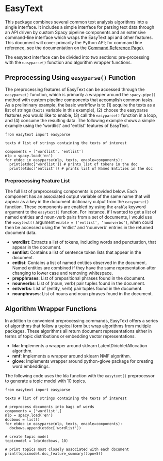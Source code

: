 
# EasyText

This package combines several common text analysis algorithms into a single interface. It includes a simple interface for parsing text data through an API driven by custom Spacy pipeline components and an extensive command-line interface which wraps the EasyText api and other features. This document will cover primarily the Python API; for command line reference, see the documentation on the [Command Reference Page](/Command_Reference.md)).

The easytext interface can be divided into two sections: pre-processing with the `easyparse()` function and algorithm wrapper functions.

## Preprocessing Using `easyparse()` Function

The preprocessing features of EasyText can be accessed through the `easyparse()` function, which is primarily a wrapper around the `spacy.pipe()` method with custom pipeline components that accomplish common tasks. As a preliminary example, the basic workflow is to (1) acquire the texts as a list of strings (`texts` variable in this example), (2) choose the easyparse features you would like to enable, (3) call the `easyparse()` function in a loop, and (4) consume the resulting data. The following example shows a simple example using the 'wordlist' and 'entlist' features of EasyText.

```
from easytext import easyparse

texts # list of strings containing the texts of interest

components = ['wordlist', 'entlist']
nlp = spacy.load('en')
for etdoc in easyparse(nlp, texts, enable=components):
  print(etdoc['wordlist']) # prints list of tokens in the doc
  print(etdoc['entlist']) # prints list of Named Entities in the doc
```

### Preprocessing Feature List

The full list of preprocessing components is provided below. Each component has an associated output variable of the same name that will appear as a key in the document dictionary output from the `easyparse()` function. These components are enabled by using the `enable` keyword argument to the `easytext()` function. For instance, if I wanted to get a list of named entities and noun-verb pairs from a set of documents, I would use the `easytext()` argument `enable = ['entlist', 'nounverbs']`, when could then be accessed using the 'entlist' and 'nounverb' entries in the returned document data.

* **wordlist**: Extracts a list of tokens, including words and punctuation, that appear in the document.
* **sentlist**: Contains a list of sentence token lists that appear in the document.
* **entlist**: Contains a list of named entities observed in the document. Named entities are combined if they have the same representation after changing to lower case and removing whitespace.
* **prepphrases**: List of prepositional phrases found in the document.
* **nounverbs**: List of (noun, verb) pair tuples found in the document.
* **entverbs**: List of (entity, verb) pair tuples found in the document.
* **nounphrases**: List of nouns and noun phrases found in the document.

## Algorithm Wrapper Functions

In addition to convenient preprocessing commands, EasyText offers a series of algorithms that follow a typical form but wrap algorithms from multiple packages. These algorithms all return document representations either in terms of topic distributions or embedding vector representations.

* **lda**: Implements a wrapper around sklearn LatentDirichletAllocation algorithm.
* **nmf**: Implements a wrapper around sklearn NMF algorithm.
* **glove**: Implements wrapper around python-glove package for creating word embeddings.

The following code uses the lda function with the `easytext()` preprocessor to generate a topic model with 10 topics.

```
from easytext import easyparse

texts # list of strings containing the texts of interest

# preprocess documents into bags of words
components = ['wordlist',]
nlp = spacy.load('en')
docbows = list()
for etdoc in easyparse(nlp, texts, enable=components):
  docbows.append(etdoc['wordlist'])

# create topic model
topicmodel = lda(docbows, 10)

# print topics most closely associated with each document
print(topicmodel.doc_feature_summary(topn=5))
```
